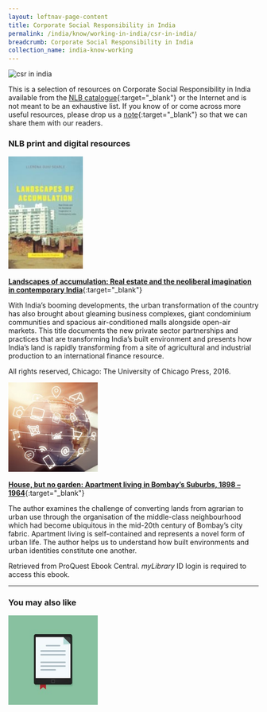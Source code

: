 ```yaml
---
layout: leftnav-page-content
title: Corporate Social Responsibility in India
permalink: /india/know/working-in-india/csr-in-india/
breadcrumb: Corporate Social Responsibility in India
collection_name: india-know-working
---
```


<img src="\images\india-living\csr-in-india.jpg" alt="csr in india" style="width:800px;" />

This is a selection of resources on Corporate Social Responsibility in India available from the [NLB catalogue](http://catalogue.nlb.gov.sg/){:target="_blank"} or the Internet and is not meant to be an exhaustive list. If you know of or come across more useful resources, please drop us a [note](mailto:ref@nlb.gov.sg){:target="_blank"} so that we can share them with our readers.

### **NLB print and digital resources**

<img src="/images/book-covers/Landscapes-of-accumulation-Real-estate-and-the-neoliberal-imagination-in-contemporary-India.jpg" style="width:150px;" />

[**Landscapes of accumulation: Real estate and the neoliberal imagination in contemporary India**](http://eservice.nlb.gov.sg/item_holding.aspx?bid=202681412){:target="_blank"}

With India’s booming developments, the urban transformation of the country has also brought about gleaming business complexes, giant condominium communities and spacious air-conditioned malls alongside open-air markets. This title documents the new private sector partnerships and practices that are transforming India’s built environment and presents how India’s land is rapidly transforming from a site of agricultural and industrial production to an international finance resource.

All rights reserved, Chicago: The University of Chicago Press, 2016.

<img src="/images/resources/Database 1.jpg" style="width:180px;" />

[**House, but no garden: Apartment living in Bombay’s Suburbs, 1898 – 1964**](http://eresources.nlb.gov.sg/Main/Browse?startsWith=P){:target="_blank"}

The author examines the challenge of converting lands from agrarian to urban use through the organisation of the middle-class neighbourhood which had become ubiquitous in the mid-20th century of Bombay’s city fabric. Apartment living is self-contained and represents a novel form of urban life. The author helps us to understand how built environments and urban identities constitute one another.

Retrieved from ProQuest Ebook Central. *myLibrary* ID login is required to access this ebook.

---

### **You may also like**

<img src="/images/resources/Article 2.jpg" style="width:180px;" />